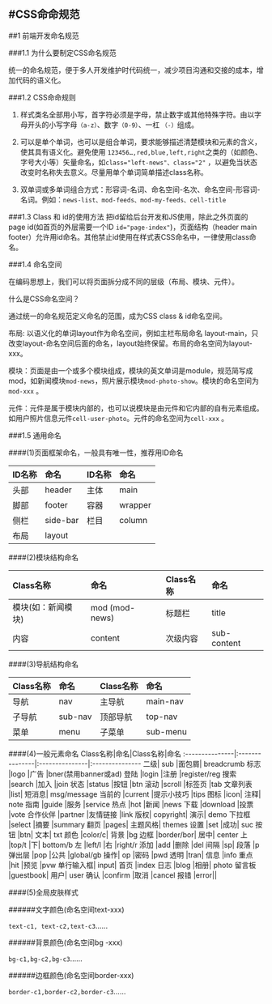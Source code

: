 #CSS命命规范
---

##1 前端开发命名规范

###1.1 为什么要制定CSS命名规范

统一的命名规范，便于多人开发维护时代码统一，减少项目沟通和交接的成本，增加代码的语义化。

###1.2 CSS命命规则

1. 样式类名全部用小写，首字符必须是字母，禁止数字或其他特殊字符。由以字母开头的小写字母```（a-z）```、数字```（0-9）```、一杠 ```（-）```组成。

2. 可以是单个单词，也可以是组合单词，要求能够描述清楚模块和元素的含义，使其具有语义化。避免使用 ```123456…,red,blue,left,right```之类的（如颜色、字号大小等）矢量命名，如```class="left-news"、class="2"``` ，以避免当状态改变时名称失去意义。尽量用单个单词简单描述class名称。

3. 双单词或多单词组合方式：形容词-名词、命名空间-名次、命名空间-形容词-名词。例如：```news-list、mod-feeds、mod-my-feeds、cell-title```

###1.3 Class 和 id的使用方法
把id留给后台开发和JS使用，除此之外页面的page id(如首页的外层需要一个ID ```id="page-index"```)，页面结构（header main footer）允许用id命名。其他禁止id使用在样式表CSS命名中，一律使用class命名。

###1.4 命名空间

在编码思想上，我们可以将页面拆分成不同的层级（布局、模块、元件）。

什么是CSS命名空间？

通过统一的命名规范定义命名的范围，成为CSS  class & id命名空间。

布局: 以语义化的单词layout作为命名空间，例如主栏布局命名 layout-main，只改变layout-命名空间后面的命名，layout始终保留。布局的命名空间为layout-xxx。

模块：页面是由一个或多个模块组成，模块的英文单词是module，规范简写成mod，如新闻模块```mod-news```，照片展示模块```mod-photo-show```。模块的命名空间为```mod-xxx``` 。

元件：元件是属于模块内部的，也可以说模块是由元件和它内部的自有元素组成。如用户照片信息元件```cell-user-photo```。元件的命名空间为```cell-xxx``` 。


###1.5 通用命名

####(1)页面框架命名，一般具有唯一性，推荐用ID命名

ID名称|命名|ID名称	|命名
:---------------|:---------------|:---------------|:---------------
头部|header|主体|	main
脚部|footer|容器|wrapper
侧栏|side-bar|栏目|column
布局|layout|||

####(2)模块结构命名

Class名称|命名|Class名称|命名
:---------------|:---------------|:---------------|:---------------
模块(如：新闻模块)	|mod (mod-news)	|标题栏	|title
内容	|content	|次级内容	|sub-content


####(3)导航结构命名

Class名称|命名|Class名称|命名
:---------------|:---------------|:---------------|:---------------
导航	|nav	|主导航	|main-nav
子导航|	sub-nav	|顶部导航	|top-nav
菜单	|menu	|子菜单	|sub-menu

 
####(4)一般元素命名
Class名称|命名|Class名称|命名
:---------------|:---------------|:---------------|:---------------
二级|	sub	|面包屑|	breadcrumb
标志	|logo	|广告	|bner(禁用banner或ad)
登陆	|login	|注册	|register/reg
搜索	|search	|加入	|join
状态	|status	|按钮	|btn
滚动	|scroll	|标签页	|tab
文章列表	|list|	短消息|	msg/message
当前的	|current	|提示小技巧	|tips
图标	|icon|	注释|	note
指南	|guide	|服务	|service
热点	|hot	|新闻	|news
下载	|download	|投票	|vote
合作伙伴	|partner	|友情链接	|link
版权|	copyright|	演示|	demo
下拉框	|select	|摘要	|summary
翻页	|pages|	主题风格|	themes
设置	|set	|成功|	suc
按钮	|btn|	文本|	txt
颜色	|color/c|	背景	|bg
边框	|border/bor|	居中|	center
上	|top/t	|下|	bottom/b
左	|left/l	|右	|right/r
添加	|add	|删除	|del
间隔	|sp|	段落	|p
弹出层	|pop	|公共	|global/gb
操作|	op	|密码	|pwd
透明	|tran|	信息	|info
重点	|hit	|预览	|pvw
单行输入框|	input|	首页	|index
日志	|blog	|相册|	photo
留言板	|guestbook|	用户|	user
确认	|confirm	|取消	|cancel
报错	|error||


####(5)全局皮肤样式

######文字颜色(命名空间text-xxx)

```text-c1, text-c2,text-c3```……

######背景颜色(命名空间bg -xxx)

```bg-c1,bg-c2,bg-c3```……

######边框颜色(命名空间border-xxx)

```border-c1,border-c2,border-c3```……







